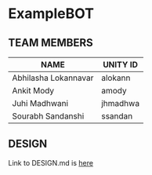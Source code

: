 # ExampleBOT

## TEAM MEMBERS

| NAME                 | UNITY ID |
|----------------------|----------|
| Abhilasha Lokannavar | alokann  |
| Ankit Mody           | amody    |
| Juhi Madhwani        | jhmadhwa |
| Sourabh Sandanshi    | ssandan  |


## DESIGN

Link to DESIGN.md is [here](https://github.ncsu.edu/csc510-fall2019/CSC510-17/blob/master/DESIGN.md)
